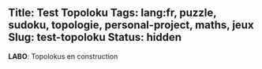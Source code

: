 Title: Test Topoloku
Tags: lang:fr, puzzle, sudoku, topologie, personal-project, maths, jeux
Slug: test-topoloku
Status: hidden
---

<link rel="stylesheet" type="text/css" href="images/enigmes/topoloku.css">

**LABO**: Topolokus en construction

<table class="topoloku" data-size="[7, 10]"
       data-initial-letters='{"1,0": "X", "2,0": "Y", "3,0": "X", "6,0": "X", "0,2": "Z", "0,3": "X", "3,3": "X", "4,3": "X", "6,3": "X", "0,6": "X", "3,6": "X", "6,6": "X", "0,7": "X", "3,7": "X", "0,9": "X", "1,9": "X", "3,9": "X", "6,9": "X"}'></table>

<br><br>

<table class="topoloku" data-size="[5, 8]"
       data-initial-letters='{"0,0": "⦷", "3,3": "H", "0,4": "#", "1,4": "H", "2,6": "✱", "3,6": "H", "4,6": "#", "2,7": "#"}'></table>

<br><br>

<table class="topoloku" data-size="[5, 5]"
       data-initial-letters='{"2,0": "#", "2,1": "✱", "2,2": "E", "3,1": "E", "2,4": "#"}'></table>

<br><br>

<table class="topoloku" data-size="[4, 2]"
       data-initial-letters='{"1,1": "S", "2,1": "O", "3,1": "U"}'
       data-missing-letters="BI"
       data-secret-word-pos="[[0, 0], [1, 0], [1, 1], [2, 1], [3, 1]]"></table>

<script type="module">
import { renderTopolokuUsingDataAttrs } from './images/enigmes/topoloku.js';
Array.from(document.getElementsByClassName('topoloku')).forEach(renderTopolokuUsingDataAttrs);
</script>
